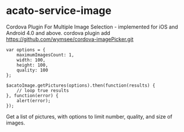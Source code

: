# acato-service-image

Cordova Plugin For Multiple Image Selection - implemented for iOS and Android 4.0 and above.
cordova plugin add https://github.com/wymsee/cordova-imagePicker.git

```
var options = {
    maximumImagesCount: 1,
    width: 100,
    height: 100,
    quality: 100
};

$acatoImage.getPictures(options).then(function(results) {
    // loop true results
}, function(error) {
    alert(error);
});
```

Get a list of pictures, with options to limit number, quality, and size of images.
